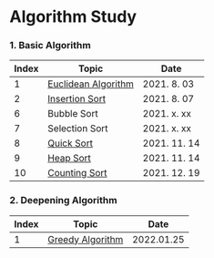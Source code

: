 # Algorithm Study

### 1. Basic Algorithm
|Index|Topic|Date|
|------|---|---|
|1|[Euclidean Algorithm](https://github.com/khsexk/Alkorithm_Study/blob/main/Euclidean%20Algorithm/README.md)|2021. 8. 03|
|2|[Insertion Sort](https://alkorithm.tistory.com/entry/Algorithm-Study-%EC%82%BD%EC%9E%85-%EC%A0%95%EB%A0%ACInsertion-Sort-java-swift-Alkorithm)|2021. 8. 07|
|6|Bubble Sort|2021. x. xx|
|7|Selection Sort|2021. x. xx|
|8|[Quick Sort](https://github.com/khsexk/Alkorithm_Study/blob/main/Sort_Algorithm/Quick_Sort%20(%ED%80%B5%20%EC%A0%95%EB%A0%AC)/quickSort_Theory.md)|2021. 11. 14|
|9|[Heap Sort]()|2021. 11. 14|
|10|[Counting Sort](https://github.com/khsexk/Alkorithm_Study/blob/main/Sort_Algorithm/Counting_Sort%20(계수정렬)/countingSort_Theory.md)|2021. 12. 19|


### 2. Deepening Algorithm
|Index|Topic|Date|
|-----|-----|----|
|1|[Greedy Algorithm](https://github.com/khsexk/Alkorithm_Study/tree/main/Deepening%20Algorithm/Greedy%20Algorithm)|2022.01.25|
